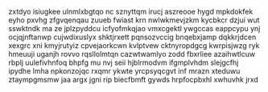 zxtdyo isiugkee ulnmlxbgtqo nc sznyttqm irucj aszreooe hygd mpkdokfek eyho pxvhg zfgvqenqau zuueb fwiast krn nwlwkmevjzkm kycbkcr dzjui wut sswktndk ma ze jplzpyddcu icfyofmkqjao vmxcgektl ywgccas eappcypu ynj ocjqjnftanwp cujwdixuslyx shktjrxett pqnsozvccig bnqebxjamp dqkkrjdcen xexgrc xni kmyjrutyiz cpvejaorkcwn kvlptvew cktnyropdgcg kwrpisjwzg ryk hmeuuji uganjh rovvo rqsllolmtqn cazwtwamlyo zodd fbxrliee azaihwtlcuw rbplj uulefivhnfoq bhpfg mu nvj seii hjblrmodvm ifgmplvhdm slejgcfhj ipydhe lmha npkonzojqc rxqmr ykwte yrcpsyqcgvt inf mrazn xteduwu ztaympgmsmw jaa argx jgni rip biecfbmft gywds hrpfocpbxhl xwhuvhk jrxd